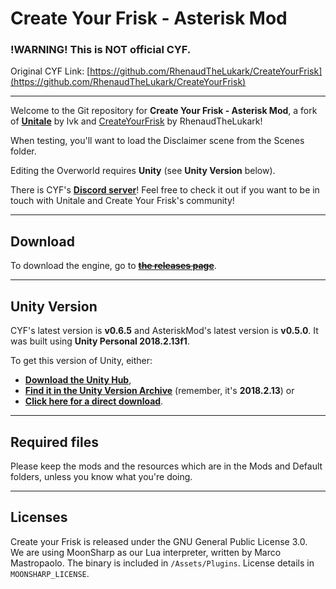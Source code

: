 # Create Your Frisk - Asterisk Mod

### !WARNING! This is NOT official CYF.

Original CYF Link: [https://github.com/RhenaudTheLukark/CreateYourFrisk](https://github.com/RhenaudTheLukark/CreateYourFrisk)

---

Welcome to the Git repository for **Create Your Frisk - Asterisk Mod**, a fork of [**Unitale**](https://github.com/lvk/Unitale/) by lvk and [CreateYourFrisk](https://github.com/RhenaudTheLukark/CreateYourFrisk) by RhenaudTheLukark!

When testing, you'll want to load the Disclaimer scene from the Scenes folder.

Editing the Overworld requires **Unity** (see **Unity Version** below).

There is CYF's [**Discord server**](https://discord.gg/GFJ5277)! Feel free to check it out if you want to be in touch with Unitale and Create Your Frisk's community!

***

## Download

To download the engine, go to [~~**the releases page**~~](https://github.com/Fennene/CreateYourFrisk-AsteriskMod/releases).

***

## Unity Version

CYF's latest version is **v0.6.5** and AsteriskMod's latest version is **v0.5.0**. It was built using **Unity Personal 2018.2.13f1**.

To get this version of Unity, either:

* [**Download the Unity Hub**](https://unity3d.com/get-unity/download),  
* [**Find it in the Unity Version Archive**](https://unity3d.com/get-unity/download/archive) (remember, it's **2018.2.13**) or  
* [**Click here for a direct download**](https://netstorage.unity3d.com/unity/83fbdcd35118/UnityDownloadAssistant-2018.2.13f1.exe).

***

## Required files

Please keep the mods and the resources which are in the Mods and Default folders, unless you know what you're doing.  

***

## Licenses

Create your Frisk is released under the GNU General Public License 3.0.  
We are using MoonSharp as our Lua interpreter, written by Marco Mastropaolo. The binary is included in `/Assets/Plugins`. License details in `MOONSHARP_LICENSE`.
